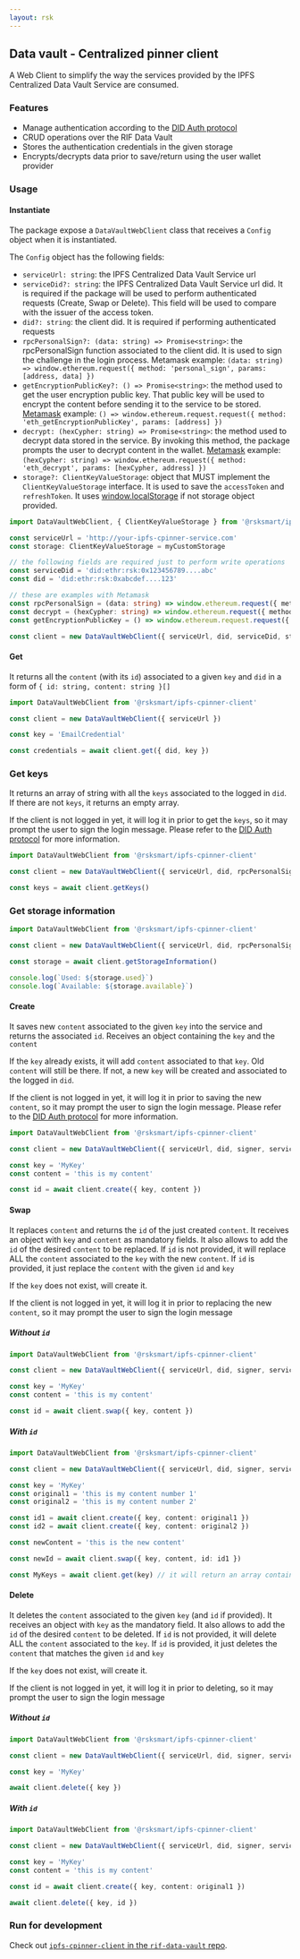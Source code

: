 ```yaml
---
layout: rsk
---
```


## Data vault - Centralized pinner client

A Web Client to simplify the way the services provided by the IPFS Centralized Data Vault Service are consumed.

### Features

- Manage authentication according to the [DID Auth protocol](../../../rlogin/librarries/express-did-auth)
- CRUD operations over the RIF Data Vault
- Stores the authentication credentials in the given storage
- Encrypts/decrypts data prior to save/return using the user wallet provider

### Usage

#### Instantiate

The package expose a `DataVaultWebClient` class that receives a `Config` object when it is instantiated.

The `Config` object has the following fields:

- `serviceUrl: string`: the IPFS Centralized Data Vault Service url
- `serviceDid?: string`: the IPFS Centralized Data Vault Service url did. It is required if the package will be used to perform authenticated requests (Create, Swap or Delete). This field will be used to compare with the issuer of the access token.
- `did?: string`: the client did. It is required if performing authenticated requests
- `rpcPersonalSign?: (data: string) => Promise<string>`: the rpcPersonalSign function associated to the client did. It is used to sign the challenge in the login process. Metamask example: `(data: string) => window.ethereum.request({ method: 'personal_sign', params: [address, data] })`
- `getEncryptionPublicKey?: () => Promise<string>`: the method used to get the user encryption public key. That public key will be used to encrypt the content before sending it to the service to be stored. [Metamask](https://docs.metamask.io/guide/rpc-api.html#eth-getencryptionpublickey) example: `() => window.ethereum.request.request({ method: 'eth_getEncryptionPublicKey', params: [address] })`
- `decrypt: (hexCypher: string) => Promise<string>`: the method used to decrypt data stored in the service. By invoking this method, the package prompts the user to decrypt content in the wallet. [Metamask](https://docs.metamask.io/guide/rpc-api.html#eth-decrypt) example: `(hexCypher: string) => window.ethereum.request({ method: 'eth_decrypt', params: [hexCypher, address] })`
- `storage?: ClientKeyValueStorage`: object that MUST implement the `ClientKeyValueStorage` interface. It is used to save the `accessToken` and `refreshToken`. It uses [window.localStorage](https://developer.mozilla.org/en-US/docs/Web/API/Window/localStorage) if not storage object provided.

```typescript
import DataVaultWebClient, { ClientKeyValueStorage } from '@rsksmart/ipfs-cpinner-client'

const serviceUrl = 'http://your-ipfs-cpinner-service.com'
const storage: ClientKeyValueStorage = myCustomStorage

// the following fields are required just to perform write operations
const serviceDid = 'did:ethr:rsk:0x123456789....abc'
const did = 'did:ethr:rsk:0xabcdef....123'

// these are examples with Metamask
const rpcPersonalSign = (data: string) => window.ethereum.request({ method: 'personal_sign', params: [address, data] })
const decrypt = (hexCypher: string) => window.ethereum.request({ method: 'eth_decrypt', params: [hexCypher, address] })
const getEncryptionPublicKey = () => window.ethereum.request.request({ method: 'eth_getEncryptionPublicKey', params: [address] })

const client = new DataVaultWebClient({ serviceUrl, did, serviceDid, storage, rpcPersonalSign, getEncryptionPublicKey, decrypt })

```

#### Get

It returns all the `content` (with its `id`) associated to a given `key` and `did` in a form of `{ id: string, content: string }[]`

```typescript
import DataVaultWebClient from '@rsksmart/ipfs-cpinner-client'

const client = new DataVaultWebClient({ serviceUrl })

const key = 'EmailCredential'

const credentials = await client.get({ did, key })
```

### Get keys

It returns an array of string with all the `keys` associated to the logged in `did`.
If there are not `keys`, it returns an empty array.

If the client is not logged in yet, it will log it in prior to get the `keys`, so it may prompt the user to sign the login message. Please refer to the [DID Auth protocol](../../../specs/did-auth) for more information.

```typescript
import DataVaultWebClient from '@rsksmart/ipfs-cpinner-client'

const client = new DataVaultWebClient({ serviceUrl, did, rpcPersonalSign, serviceDid })

const keys = await client.getKeys()
```

### Get storage information

```typescript
import DataVaultWebClient from '@rsksmart/ipfs-cpinner-client'

const client = new DataVaultWebClient({ serviceUrl, did, rpcPersonalSign, serviceDid })

const storage = await client.getStorageInformation()

console.log(`Used: ${storage.used}`)
console.log(`Available: ${storage.available}`)
```

#### Create

It saves new `content` associated to the given `key` into the service and returns the associated `id`.
Receives an object containing the `key` and the `content`

If the `key` already exists, it will add `content` associated to that `key`. Old `content` will still be there.
If not, a new `key` will be created and associated to the logged in `did`.

If the client is not logged in yet, it will log it in prior to saving the new `content`, so it may prompt the user to sign the login message. Please refer to the [DID Auth protocol](../../../specs/did-auth) for more information.


```typescript
import DataVaultWebClient from '@rsksmart/ipfs-cpinner-client'

const client = new DataVaultWebClient({ serviceUrl, did, signer, serviceDid })

const key = 'MyKey'
const content = 'this is my content'

const id = await client.create({ key, content })
```

#### Swap

It replaces `content` and returns the `id` of the just created `content`.
It receives an object with `key` and `content` as mandatory fields. It also allows to add the `id` of the desired `content` to be replaced.
If `id` is not provided, it will replace ALL the `content` associated to the `key` with the new `content`.
If `id` is provided, it just replace the `content` with the given `id` and `key`

If the `key` does not exist, will create it.

If the client is not logged in yet, it will log it in prior to replacing the new `content`, so it may prompt the user to sign the login message


##### Without `id`

```typescript
import DataVaultWebClient from '@rsksmart/ipfs-cpinner-client'

const client = new DataVaultWebClient({ serviceUrl, did, signer, serviceDid })

const key = 'MyKey'
const content = 'this is my content'

const id = await client.swap({ key, content })
```

##### With `id`

```typescript
import DataVaultWebClient from '@rsksmart/ipfs-cpinner-client'

const client = new DataVaultWebClient({ serviceUrl, did, signer, serviceDid })

const key = 'MyKey'
const original1 = 'this is my content number 1'
const original2 = 'this is my content number 2'

const id1 = await client.create({ key, content: original1 })
const id2 = await client.create({ key, content: original2 })

const newContent = 'this is the new content'

const newId = await client.swap({ key, content, id: id1 })

const MyKeys = await client.get(key) // it will return an array containing [original2, newContent]
```

#### Delete

It deletes the `content` associated to the given `key` (and `id` if provided).
It receives an object with `key` as the mandatory field. It also allows to add the `id` of the desired `content` to be deleted.
If `id` is not provided, it will delete ALL the `content` associated to the `key`.
If `id` is provided, it just deletes the `content` that matches the given `id` and `key`

If the `key` does not exist, will create it.

If the client is not logged in yet, it will log it in prior to deleting, so it may prompt the user to sign the login message


##### Without `id`

```typescript
import DataVaultWebClient from '@rsksmart/ipfs-cpinner-client'

const client = new DataVaultWebClient({ serviceUrl, did, signer, serviceDid })

const key = 'MyKey'

await client.delete({ key })
```

##### With `id`

```typescript
import DataVaultWebClient from '@rsksmart/ipfs-cpinner-client'

const client = new DataVaultWebClient({ serviceUrl, did, signer, serviceDid })

const key = 'MyKey'
const content = 'this is my content'

const id = await client.create({ key, content: original1 })

await client.delete({ key, id })
```

### Run for development

Check out [`ipfs-cpinner-client` in the `rif-data-vault` repo](https://github.com/rsksmart/rif-data-vault/tree/master/modules/ipfs-cpinner-client).
